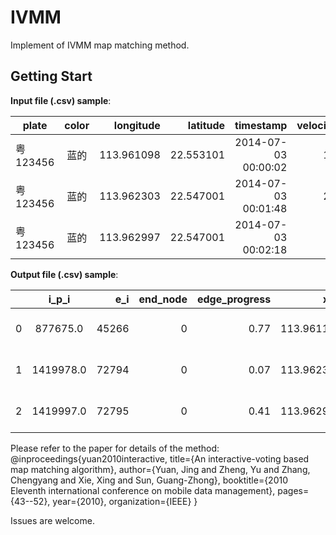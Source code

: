 # IVMM
Implement of IVMM map matching method.

## Getting Start
**Input file (.csv) sample**:<br />

| plate | color | longitude | latitude | timestamp | velocity | status |
| ----- |:-----:| ---------:| --------:| ---------:| --------:| ------:|
|粤123456|蓝的|113.961098|22.553101|2014-07-03 00:00:02|17|0|
|粤123456|蓝的|113.962303|22.547001|2014-07-03 00:01:48|21|0|
|粤123456|蓝的|113.962997|22.547001|2014-07-03 00:02:18|0|0|

**Output file (.csv) sample**:

| |i_p_i|e_i|end_node|edge_progress|x|y|oneway|length|u|v|plate|longitude|latitude|timestamp|velocity|dis_f_pre|
| ----- |:-----:| ---------:| --------:| ---------:| --------:| ------:| ------:| ------:| ------:| ------:| ------:| ------:| ------:| ------:| ------:| ------:|
|0|877675.0|45266|0|0.77|113.9611|22.5531|True|205.163|1116415224|1116415555|粤123456|113.961098|22.553101|2014-07-03 00:00:02|17||
|1|1419978.0|72794|0|0.07|113.9623|22.5470|False|140.21|2528898679|2528898707|粤123456|113.962303|22.547001|2014-07-03 00:01:48|21|689.48|
|2|1419997.0|72795|0|0.41|113.9629|22.5470|False|127.939|2528898679|2528898834|粤123456|113.962997|22.547001|2014-07-03 00:02:18|0|71.27|

Please refer to the paper for details of the method: @inproceedings{yuan2010interactive,
  title={An interactive-voting based map matching algorithm},
  author={Yuan, Jing and Zheng, Yu and Zhang, Chengyang and Xie, Xing and Sun, Guang-Zhong},
  booktitle={2010 Eleventh international conference on mobile data management},
  pages={43--52},
  year={2010},
  organization={IEEE}
}

Issues are welcome.
